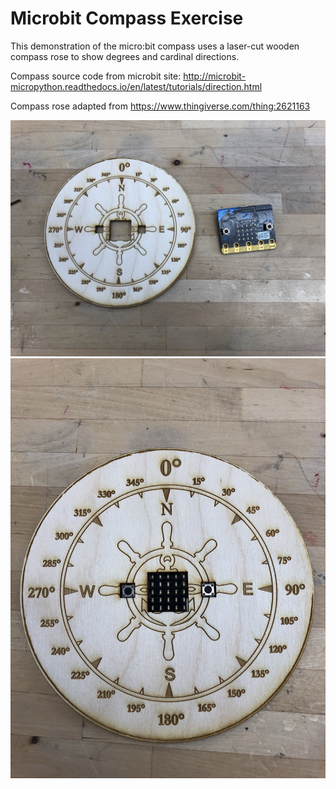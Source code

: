 # Microbit Compass Exercise

This demonstration of the micro:bit compass uses a laser-cut wooden compass rose to show degrees and cardinal directions.

Compass source code from microbit site: http://microbit-micropython.readthedocs.io/en/latest/tutorials/direction.html

Compass rose adapted from https://www.thingiverse.com/thing:2621163

![Micro:bit and compass rose cut from 3mm plywood](images/microbit-and-rose.JPG)
![Micro:bit inserted into compass rose](images/microbit-in-rose.JPG)
